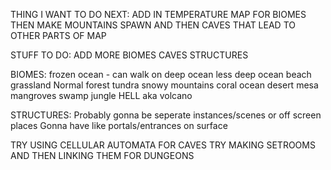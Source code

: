 THING I WANT TO DO NEXT: ADD IN TEMPERATURE MAP FOR BIOMES THEN MAKE MOUNTAINS SPAWN AND THEN CAVES THAT LEAD TO OTHER PARTS OF MAP

STUFF TO DO:
ADD MORE BIOMES
CAVES
STRUCTURES

BIOMES:
frozen ocean - can walk on
deep ocean
less deep ocean
beach
grassland
Normal forest
tundra
snowy mountains
coral ocean
desert
mesa
mangroves
swamp
jungle
HELL aka volcano

STRUCTURES:
Probably gonna be seperate instances/scenes or off screen places
Gonna have like portals/entrances on surface

TRY USING CELLULAR AUTOMATA FOR CAVES
TRY MAKING SETROOMS AND THEN LINKING THEM FOR DUNGEONS

